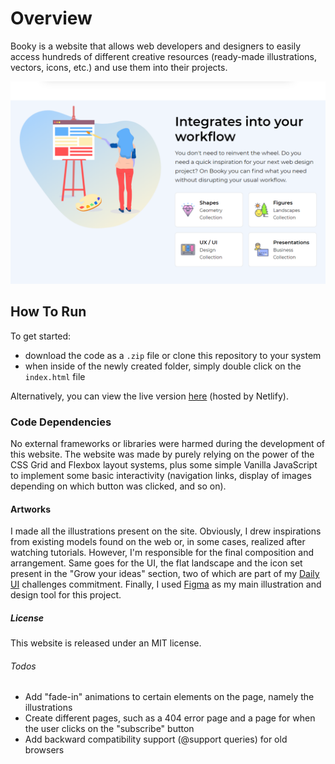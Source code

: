 # Overview

Booky is a website that allows web developers and designers to easily access hundreds of different creative resources (ready-made illustrations, vectors, icons, etc.) and use them into their projects. 

![Website screenshot](https://raw.githubusercontent.com/DownTheMatrix/booky-website/master/Screenshot.png)

## How To Run

To get started:

+ download the code as a `.zip` file or clone this repository to your system
+ when inside of the newly created folder, simply double click on the `index.html` file

Alternatively, you can view the live version [here](https://lucid-golick-4aadcc.netlify.com/) (hosted by Netlify).

### Code Dependencies

No external frameworks or libraries were harmed during the development of this website. The website was made by purely relying on the power of the CSS Grid and Flexbox layout systems, plus some simple Vanilla JavaScript to implement some basic interactivity (navigation links, display of images depending on which button was clicked, and so on).

#### Artworks

I made all the illustrations present on the site. Obviously, I drew inspirations from existing models found on the web or, in some cases, realized after watching tutorials. However, I'm responsible for the final composition and arrangement. 
Same goes for the UI, the flat landscape and the icon set present in the "Grow your ideas" section, two of which are part of my [Daily UI](https://www.dailyui.co/) challenges commitment.
Finally, I used [Figma](https://www.figma.com) as my main illustration and design tool for this project. 

##### License

This website is released under an MIT license.

###### Todos

+ Add "fade-in" animations to certain elements on the page, namely the illustrations
+ Create different pages, such as a 404 error page and a page for when the user clicks on the "subscribe" button
+ Add backward compatibility support (@support queries) for old browsers
